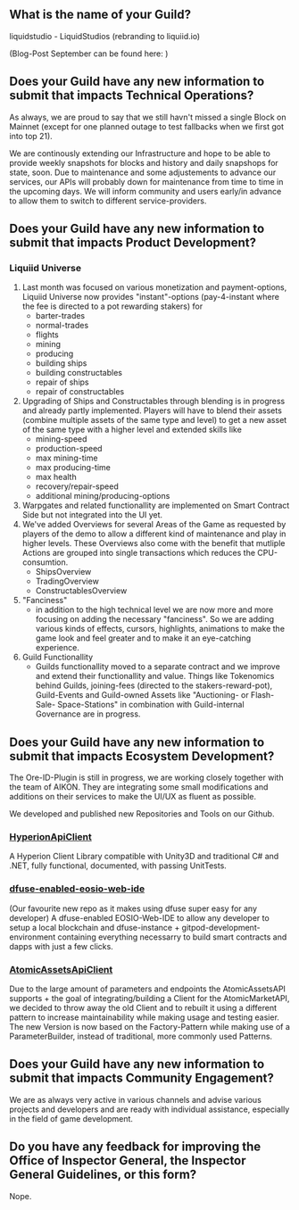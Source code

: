 
## What is the name of your Guild?

liquidstudio - LiquidStudios (rebranding to liquiid.io)

(Blog-Post September can be found here: )

## Does your Guild have any new information to submit that impacts Technical Operations?
As always, we are proud to say that we still havn't missed a single Block on Mainnet (except for one planned outage to test fallbacks when we first got into top 21). 

We are continously extending our Infrastructure and hope to be able to provide weekly snapshots for blocks and history and daily snapshops for state, soon. Due to maintenance and some adjustements to advance our services, our APIs will probably down for maintenance from time to time in the upcoming days. We will inform community and users early/in advance to allow them to switch to different service-providers.

## Does your Guild have any new information to submit that impacts Product Development?

 ### Liquiid Universe
1. Last month was focused on various monetization and payment-options, Liquiid Universe now provides "instant"-options (pay-4-instant where the fee is directed to a pot rewarding stakers) for 
	- barter-trades 
	- normal-trades
	- flights
	- mining
	- producing
	- building ships
	- building constructables
	- repair of ships
	- repair of constructables 
2. Upgrading of Ships and Constructables through blending is in progress and already partly implemented. Players will have to blend their assets (combine multiple assets of the same type and level) to get a new asset of the same type with a higher level and extended skills like
	- mining-speed
	- production-speed
	- max mining-time
	- max producing-time
	- max health
	- recovery/repair-speed
	- additional mining/producing-options
3. Warpgates and related functionallity are implemented on Smart Contract Side but not integrated into the UI yet.
4. We've added Overviews for several Areas of the Game as requested by players of the demo to allow a different kind of maintenance and play in higher levels. These Overviews also come with the benefit that mutliple Actions are grouped into single transactions which reduces the CPU-consumtion.
   - ShipsOverview
   - TradingOverview
   - ConstructablesOverview
5. "Fanciness"
	- in addition to the high technical level we are now more and more focusing on adding the necessary "fanciness". So we are adding various kinds of effects, cursors, highlights, animations to make the game look and feel greater and to make it an eye-catching experience.
6. Guild Functionallity
    - Guilds  functionallity moved to a separate contract and we improve and extend their functionallity and value. Things like Tokenomics behind Guilds, joining-fees (directed to the stakers-reward-pot), Guild-Events and Guild-owned Assets like "Auctioning- or Flash-Sale- Space-Stations" in combination with Guild-internal Governance are in progress. 

## Does your Guild have any new information to submit that impacts Ecosystem Development?

The Ore-ID-Plugin is still in progress, we are working closely together with the team of AIKON. They are integrating some small modifications and additions on their services to make the UI/UX as fluent as possible.

We developed and published new Repositories and Tools on our Github.
### [HyperionApiClient](https://github.com/liquidstudios/HyperionApiClient)
A Hyperion Client Library compatible with Unity3D and traditional C# and .NET, fully functional, documented, with passing UnitTests. 

 ### [dfuse-enabled-eosio-web-ide](https://github.com/liquidstudios/dfuse-enabled-eosio-web-ide) 
 (Our favourite new repo as it makes using dfuse super easy for any developer) 
A dfuse-enabled EOSIO-Web-IDE to allow any developer to setup a local blockchain and dfuse-instance + gitpod-development-environment containing everything necessarry to build smart contracts and dapps with just a few clicks. 

### [AtomicAssetsApiClient](https://github.com/liquidstudios/AtomicAssetsApiClient)
Due to the large amount of parameters and endpoints the AtomicAssetsAPI supports + the goal of integrating/building a Client for the AtomicMarketAPI, we decided to throw away the old Client and to rebuilt it using a different pattern to increase maintainability while making usage and testing easier. The new Version is now based on the Factory-Pattern while making use of a ParameterBuilder, instead of traditional, more commonly used Patterns. 


## Does your Guild have any new information to submit that impacts Community Engagement?

We are as always very active in various channels and advise various projects and developers and are ready with individual assistance, especially in the field of game development. 

## Do you have any feedback for improving the Office of Inspector General, the Inspector General Guidelines, or this form?

Nope.
